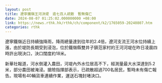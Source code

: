 ```yaml
---
layout: post
title: 遼寧鐵嶺王河決堤　逾七百人疏散　暫無傷亡
date: 2024-08-07 01:25:02.000000000 +08:00
link: https://news.rthk.hk/rthk/ch/component/k2/1765059-20240807.htm
categories: rthk
---
```


遼寧鐵嶺近日持續強降雨，降雨總量達到往年的2.4倍，遼河支流王河水位持續上漲，由於堤防長期受到浸泡，位於鐵嶺縣雙井子鎮范家村的王河河堤在昨日凌晨四時許出現決口，決口闊度約18米。

新華社報道，河水倒灌入農田，河堤內外水位居高不下，經測量最大水深達到5.2米，部分農田被淹浸。搶險指揮部表示，已疏散超過700名居民，暫時未有傷亡報告。現場有40輛貨車連續作業，運送石塊封堵決口。
